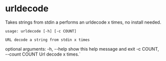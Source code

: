 # urldecode
Takes strings from stdin a performs an urldecode x times, no install needed.

`usage: urldecode [-h] [-c COUNT]`

`URL decode a string from stdin x times`

optional arguments:
  -h, --help            show this help message and exit
  -c COUNT, --count COUNT
                        Url decode x times.`


